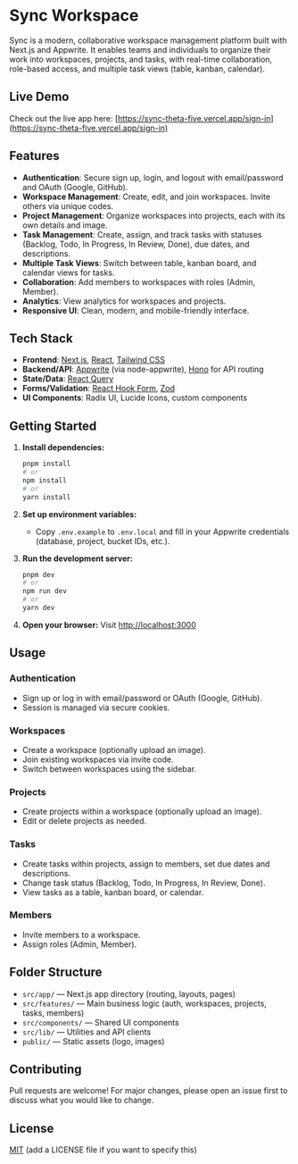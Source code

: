 # Sync Workspace

Sync is a modern, collaborative workspace management platform built with Next.js and Appwrite. It enables teams and individuals to organize their work into workspaces, projects, and tasks, with real-time collaboration, role-based access, and multiple task views (table, kanban, calendar).

## Live Demo

Check out the live app here: [https://sync-theta-five.vercel.app/sign-in](https://sync-theta-five.vercel.app/sign-in)

## Features

- **Authentication**: Secure sign up, login, and logout with email/password and OAuth (Google, GitHub).
- **Workspace Management**: Create, edit, and join workspaces. Invite others via unique codes.
- **Project Management**: Organize workspaces into projects, each with its own details and image.
- **Task Management**: Create, assign, and track tasks with statuses (Backlog, Todo, In Progress, In Review, Done), due dates, and descriptions.
- **Multiple Task Views**: Switch between table, kanban board, and calendar views for tasks.
- **Collaboration**: Add members to workspaces with roles (Admin, Member).
- **Analytics**: View analytics for workspaces and projects.
- **Responsive UI**: Clean, modern, and mobile-friendly interface.

## Tech Stack

- **Frontend**: [Next.js](https://nextjs.org/), [React](https://react.dev/), [Tailwind CSS](https://tailwindcss.com/)
- **Backend/API**: [Appwrite](https://appwrite.io/) (via node-appwrite), [Hono](https://hono.dev/) for API routing
- **State/Data**: [React Query](https://tanstack.com/query/latest)
- **Forms/Validation**: [React Hook Form](https://react-hook-form.com/), [Zod](https://zod.dev/)
- **UI Components**: Radix UI, Lucide Icons, custom components

## Getting Started

1. **Install dependencies:**

   ```bash
   pnpm install
   # or
   npm install
   # or
   yarn install
   ```

2. **Set up environment variables:**

   - Copy `.env.example` to `.env.local` and fill in your Appwrite credentials (database, project, bucket IDs, etc.).

3. **Run the development server:**

   ```bash
   pnpm dev
   # or
   npm run dev
   # or
   yarn dev
   ```

4. **Open your browser:**
   Visit [http://localhost:3000](http://localhost:3000)

## Usage

### Authentication

- Sign up or log in with email/password or OAuth (Google, GitHub).
- Session is managed via secure cookies.

### Workspaces

- Create a workspace (optionally upload an image).
- Join existing workspaces via invite code.
- Switch between workspaces using the sidebar.

### Projects

- Create projects within a workspace (optionally upload an image).
- Edit or delete projects as needed.

### Tasks

- Create tasks within projects, assign to members, set due dates and descriptions.
- Change task status (Backlog, Todo, In Progress, In Review, Done).
- View tasks as a table, kanban board, or calendar.

### Members

- Invite members to a workspace.
- Assign roles (Admin, Member).

## Folder Structure

- `src/app/` — Next.js app directory (routing, layouts, pages)
- `src/features/` — Main business logic (auth, workspaces, projects, tasks, members)
- `src/components/` — Shared UI components
- `src/lib/` — Utilities and API clients
- `public/` — Static assets (logo, images)

## Contributing

Pull requests are welcome! For major changes, please open an issue first to discuss what you would like to change.

## License

[MIT](LICENSE) (add a LICENSE file if you want to specify this)
